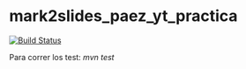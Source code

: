 # mark2slides_paez_yt_practica

[![Build Status](https://travis-ci.org/ElvisClaros/mark2slides_paez_yt_practica.svg?branch=master)](https://travis-ci.org/ElvisClaros/mark2slides_paez_yt_practica)


Para correr los test: _mvn test_